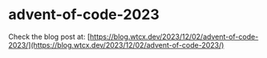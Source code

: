 # advent-of-code-2023

Check the blog post at: [https://blog.wtcx.dev/2023/12/02/advent-of-code-2023/](https://blog.wtcx.dev/2023/12/02/advent-of-code-2023/)
